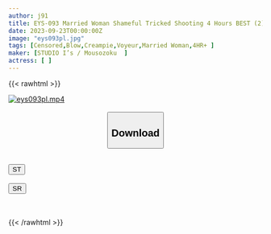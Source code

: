 ```yaml
---
author: j91
title: EYS-093 Married Woman Shameful Tricked Shooting 4 Hours BEST (2)
date: 2023-09-23T00:00:00Z
image: "eys093pl.jpg"
tags: [Censored,Blow,Creampie,Voyeur,Married Woman,4HR+	]
maker: [STUDIO I’s / Mousozoku  ]
actress: [ ]
---
```



{{< rawhtml >}}

<div class="video" data-videoid="17lqaPKRZbIeae4">
    <a href="javascript:;">
        <img src="https://my.j91.asia/posts/eys093pl/eys093pl.jpg" width="WIDTH" height="HEIGHT" alt="eys093pl.mp4" loading="lazy">
    </a>
</div>

<script type="text/javascript" src="https://j91.asia/asset/on-demand-st.js"></script>

<br>
  <link rel="stylesheet" href="https://j91.asia/asset/bs5.css">
  
  <center>
  <button class="btn btn-primary" type="button" data-bs-toggle="collapse" data-bs-target=".multi-collapse" aria-expanded="false" aria-controls="multiCollapseExample1 multiCollapseExample2"><h2>Download</h2></button></center>
</p>
<div class="row">
  <div class="col">
    <div class="collapse multi-collapse" id="multiCollapseExample1">
      <div class="card card-body">
	      	      <br>
<div class="buttons">  
<a href="https://streamtape.to/v/17lqaPKRZbIeae4"><button class="btn-hover color-3"><i class="fa fa-download"></i> ST</button></a></div>
    </div>
  </div>
</div>
  <div class="col">
    <div class="collapse multi-collapse" id="multiCollapseExample2">
      <div class="card card-body">
	      <br>
<div class="buttons">
    <a href="https://streamruby.com/jyn7kce6vhda"><button class="btn-hover color-9"><i class="fa fa-download"></i> SR</button></a></div>
<br><br>
      </div>
    </div>
  </div>
</div>

{{< /rawhtml >}}